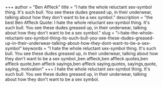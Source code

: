 +++
author = "Ben Affleck"
title = "I hate the whole reluctant sex-symbol thing. It's such bull. You see these dudes greased up, in their underwear, talking about how they don't want to be a sex symbol."
description = "the best Ben Affleck Quote: I hate the whole reluctant sex-symbol thing. It's such bull. You see these dudes greased up, in their underwear, talking about how they don't want to be a sex symbol."
slug = "i-hate-the-whole-reluctant-sex-symbol-thing-its-such-bull-you-see-these-dudes-greased-up-in-their-underwear-talking-about-how-they-dont-want-to-be-a-sex-symbol"
keywords = "I hate the whole reluctant sex-symbol thing. It's such bull. You see these dudes greased up, in their underwear, talking about how they don't want to be a sex symbol.,ben affleck,ben affleck quotes,ben affleck quote,ben affleck sayings,ben affleck saying,quotes, sayings,quote, saying, motivation"
+++
I hate the whole reluctant sex-symbol thing. It's such bull. You see these dudes greased up, in their underwear, talking about how they don't want to be a sex symbol.
